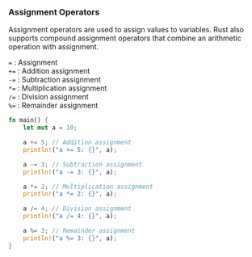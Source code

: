 ### Assignment Operators

Assignment operators are used to assign values to variables. Rust also supports compound assignment operators that combine an arithmetic operation with assignment.

`=` : Assignment<br/>
`+=` : Addition assignment<br/>
`-=` : Subtraction assignment<br/>
`*=` : Multiplication assignment<br/>
`/=` : Division assignment<br/>
`%=` : Remainder assignment<br/>

```rust
fn main() {
    let mut a = 10;

    a += 5; // Addition assignment
    println!("a += 5: {}", a);

    a -= 3; // Subtraction assignment
    println!("a -= 3: {}", a);

    a *= 2; // Multiplication assignment
    println!("a *= 2: {}", a);

    a /= 4; // Division assignment
    println!("a /= 4: {}", a);

    a %= 3; // Remainder assignment
    println!("a %= 3: {}", a);
}
```